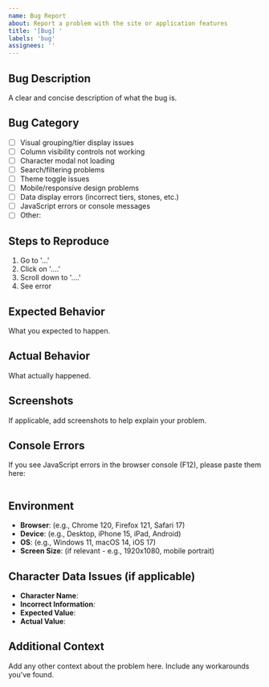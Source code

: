 ```yaml
---
name: Bug Report
about: Report a problem with the site or application features
title: '[Bug] '
labels: 'bug'
assignees: ''
---
```


## Bug Description

A clear and concise description of what the bug is.

## Bug Category

- [ ] Visual grouping/tier display issues
- [ ] Column visibility controls not working
- [ ] Character modal not loading
- [ ] Search/filtering problems
- [ ] Theme toggle issues
- [ ] Mobile/responsive design problems
- [ ] Data display errors (incorrect tiers, stones, etc.)
- [ ] JavaScript errors or console messages
- [ ] Other: 

## Steps to Reproduce

1. Go to '...'
2. Click on '....'
3. Scroll down to '....'
4. See error

## Expected Behavior

What you expected to happen.

## Actual Behavior

What actually happened.

## Screenshots

If applicable, add screenshots to help explain your problem.

## Console Errors

If you see JavaScript errors in the browser console (F12), please paste them here:
```
```

## Environment

- **Browser**: (e.g., Chrome 120, Firefox 121, Safari 17)
- **Device**: (e.g., Desktop, iPhone 15, iPad, Android)
- **OS**: (e.g., Windows 11, macOS 14, iOS 17)
- **Screen Size**: (if relevant - e.g., 1920x1080, mobile portrait)

## Character Data Issues (if applicable)

- **Character Name**: 
- **Incorrect Information**: 
- **Expected Value**: 
- **Actual Value**: 

## Additional Context

Add any other context about the problem here. Include any workarounds you've found.